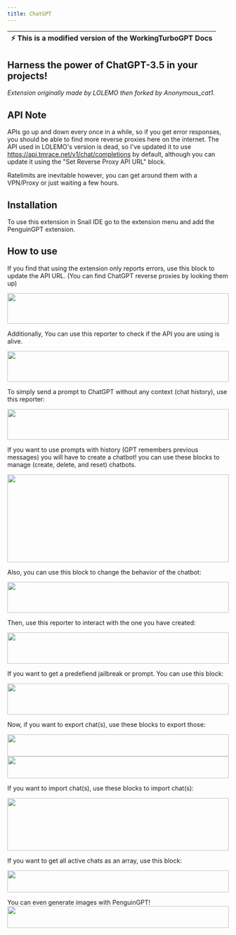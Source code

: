 ```yaml
---
title: ChatGPT
---
```


| :zap:        This is a modified version of the WorkingTurboGPT Docs   |
|-----------------------------------------|

## Harness the power of ChatGPT-3.5 in your projects! 
*Extension originally made by LOLEMO then forked by Anonymous_cat1.*

## API Note
APIs go up and down every once in a while, so if you get error responses, you should be able to find more reverse proxies here on the internet.
The API used in LOLEMO's version is dead, so I've updated it to use https://api.tmrace.net/v1/chat/completions by default, although you can update it using the "Set Reverse Proxy API URL" block.

Ratelimits are inevitable however, you can get around them with a VPN/Proxy or just waiting a few hours.

## Installation
To use this extension in Snail IDE go to the extension menu and add the PenguinGPT extension.
    
## How to use
If you find that using the extension only reports errors, use this block to update the API URL. (You can find ChatGPT reverse proxies by looking them up)

<img src="https://snail-ide.js.org/SnailGPT/img/block_10_2_2023-4_59_51 PM.svg" width="100%" height="70"/>

Additionally, You can use this reporter to check if the API you are using is alive. 

<img src="https://snail-ide.js.org/SnailGPT/img/block_10_14_2023-4_28_51 PM.svg" width="100%" height="70"/>

To simply send a prompt to ChatGPT without any context (chat history), use this reporter:

<img src="https://snail-ide.js.org/SnailGPT/img/block_10_14_2023-4_28_56%20PM.svg" width="100%" height="70"/>


If you want to use prompts with history (GPT remembers previous messages) you will have to create a chatbot! you can use these blocks to manage (create, delete, and reset) chatbots.

<img src="https://snail-ide.js.org/SnailGPT/img/block_10_14_2023-4_29_19 PM.svg" width="100%" height="200"/>

Also, you can use this block to change the behavior of the chatbot:

<img src="https://snail-ide.js.org/SnailGPT/img/block_10_14_2023-4_29_02 PM.svg" width="100%" height="70"/>

Then, use this reporter to interact with the one you have created:

<img src="https://snail-ide.js.org/SnailGPT/img/block_10_14_2023-4_39_30 PM.svg" width="100%" height="71"/>

If you want to get a predefiend jailbreak or prompt. You can use this block:

<img src="https://snail-ide.js.org/SnailGPT/img/block_11_19_2023-3_14_26%20PM.svg" width="100%" height="71"/>

Now, if you want to export chat(s), use these blocks to export those:

<img src="https://snail-ide.js.org/SnailGPT/img/block_10_14_2023-4_29_37 PM.svg" width="100%" height="50"/>
<img src="https://snail-ide.js.org/SnailGPT/img/block_11_19_2023-3_17_42%20PM.svg" width="100%" height="50"/>

If you want to import chat(s), use these blocks to import chat(s):

<img src="https://snail-ide.js.org/SnailGPT/img/block_10_14_2023-4_29_40 PM.svg" width="100%" height="120"/>

If you want to get all active chats as an array, use this block:

<img src="https://snail-ide.js.org/SnailGPT/img/block_10_14_2023-4_29_43 PM.svg" width="100%" height="50"/>
  
You can even generate images with PenguinGPT!
<img src="/img/docimages/block_1_27_2024-10_42_18 PM.svg" width="100%" height="50">